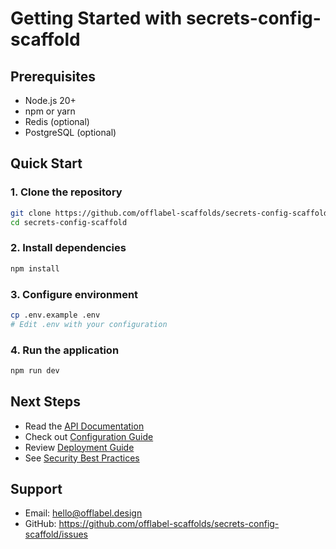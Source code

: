# Getting Started with secrets-config-scaffold

## Prerequisites

- Node.js 20+
- npm or yarn
- Redis (optional)
- PostgreSQL (optional)

## Quick Start

### 1. Clone the repository

```bash
git clone https://github.com/offlabel-scaffolds/secrets-config-scaffold
cd secrets-config-scaffold
```

### 2. Install dependencies

```bash
npm install
```

### 3. Configure environment

```bash
cp .env.example .env
# Edit .env with your configuration
```

### 4. Run the application

```bash
npm run dev
```

## Next Steps

- Read the [API Documentation](./api-reference.md)
- Check out [Configuration Guide](./configuration.md)
- Review [Deployment Guide](./deployment.md)
- See [Security Best Practices](./security.md)

## Support

- Email: hello@offlabel.design
- GitHub: https://github.com/offlabel-scaffolds/secrets-config-scaffold/issues
